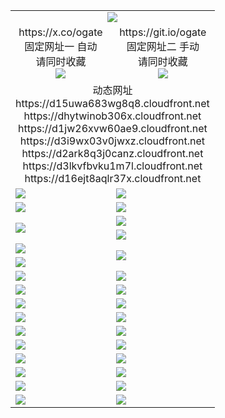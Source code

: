 ﻿<table>
  <tr><td colspan=2 align=center><img src="https://d16ejt8aqlr37x.cloudfront.net/Up/oGate.jpg" /></td></tr>
  <tr>
    <td align=center>https://x.co/ogate<br>固定网址一 自动<br>请同时收藏<br><img src="https://d16ejt8aqlr37x.cloudfront.net/Up/0WMGD1.png" /></td>
    <td align=center>https://git.io/ogate<br>固定网址二 手动<br>请同时收藏<br><img src="https://d16ejt8aqlr37x.cloudfront.net/Up/0WMGD2.png" /></td>
  </tr>
  <tr><td colspan=2 align=center>动态网址
<br>https://d15uwa683wg8q8.cloudfront.net
<br>https://dhytwinob306x.cloudfront.net
<br>https://d1jw26xvw60ae9.cloudfront.net
<br>https://d3i9wx03v0jwxz.cloudfront.net
<br>https://d2ark8q3j0canz.cloudfront.net
<br>https://d3lkvfbvku1m7l.cloudfront.net
<br>https://d16ejt8aqlr37x.cloudfront.net
    </td>
  </tr>
  <tr>
    <td><a href="https://d16ejt8aqlr37x.cloudfront.net/oNote.aspx?id=oGate&from=github" target="_blank"><img src="https://d16ejt8aqlr37x.cloudfront.net/Up/0WCYQ.jpg" /></a></td>
    <td><a href="https://d16ejt8aqlr37x.cloudfront.net/oNote.aspx?id=oNote&from=github" target="_blank"><img src="https://d16ejt8aqlr37x.cloudfront.net/Up/0WZBM0.jpg" /></a></td>
  </tr>
  <tr>
    <td><a href="https://d16ejt8aqlr37x.cloudfront.net/ogDY.aspx?from=github" target="_blank"><img src="https://d16ejt8aqlr37x.cloudfront.net/Up/DY.jpg"/></a></td>
    <td><a href="https://d16ejt8aqlr37x.cloudfront.net/ogST.aspx?from=github" target="_blank"><img src="https://d16ejt8aqlr37x.cloudfront.net/Up/ST.jpg"/></a></td>
  </tr>
  <tr>
    <td rowspan=2><a href="https://d16ejt8aqlr37x.cloudfront.net/ogUP.aspx?name=WJ.mp4&from=github" target="_blank"><img src="https://d16ejt8aqlr37x.cloudfront.net/Up/WJ.jpg" /></a></td>
    <td><a href="https://d16ejt8aqlr37x.cloudfront.net/ogUP.aspx?name=DKC.mp4&count=17&from=github" target="_blank"><img src="https://d16ejt8aqlr37x.cloudfront.net/Up/DKC.jpg" /></a></td> 
  </tr>
  <tr>
    <td><a href="https://d16ejt8aqlr37x.cloudfront.net/ogUP.aspx?name=LRWS.mp4&count=6B:13,5A:10,5B:35,4A:14,4B:19,3A:10,3B:26,2A:16,2B:21,1A:23,1B:29&from=github" target="_blank"><img src="https://d16ejt8aqlr37x.cloudfront.net/Up/LRWS.jpg" /></a></td>
  </tr>
  <tr>
    <td><a href="https://d16ejt8aqlr37x.cloudfront.net/ogUP.aspx?name=JQR.mp4&count=2&from=github" target="_blank"><img src="https://d16ejt8aqlr37x.cloudfront.net/Up/JQR.jpg" /></a></td>   
    <td rowspan=2><a href="https://d16ejt8aqlr37x.cloudfront.net/ogUP.aspx?name=JP.mp4&count=9&from=github" target="_blank"><img src="https://d16ejt8aqlr37x.cloudfront.net/Up/JP.jpg" /></td>
  </tr>
  <tr>
    <td><a href="https://d16ejt8aqlr37x.cloudfront.net/ogUP.aspx?name=ZSJ.mp4&count=16&from=github" target="_blank"><img src="https://d16ejt8aqlr37x.cloudfront.net/Up/ZSJ.jpg" /></a></td>
  </tr>
  <tr>
    <td><a href="https://d16ejt8aqlr37x.cloudfront.net/ogUP.aspx?name=SSZJ.mp4&count=7&current=2&from=github" target="_blank"><img src="https://d16ejt8aqlr37x.cloudfront.net/Up/SSZJ.jpg" /></a></td>
    <td><a href="https://d16ejt8aqlr37x.cloudfront.net/ogUP.aspx?name=WH.mp4&from=github" target="_blank"><img src="https://d16ejt8aqlr37x.cloudfront.net/Up/WH.jpg" /></a></td>
  </tr>
  <tr>
    <td><a href="https://d16ejt8aqlr37x.cloudfront.net/ogUP.aspx?name=DWHM.mp4&from=github" target="_blank"><img src="https://d16ejt8aqlr37x.cloudfront.net/Up/DWHM.jpg" /></a></td>
    <td><a href="https://d16ejt8aqlr37x.cloudfront.net/ogUP.aspx?name=XTFY.mp4&count=24&from=github" target="_blank"><img src="https://d16ejt8aqlr37x.cloudfront.net/Up/XTFY.jpg" /></a></td>
  </tr>
  <tr>
    <td><a href="https://d16ejt8aqlr37x.cloudfront.net/ogUP.aspx?name=4SQQ.mp4&count=06:4,05:20&current=06:4&from=github" target="_blank"><img src="https://d16ejt8aqlr37x.cloudfront.net/Up/4SQQ0.jpg" /></a></td>
    <td><a href="https://d16ejt8aqlr37x.cloudfront.net/ogUP.aspx?name=4SHQ.mp4&count=06:3,05:29&current=06:3&from=github" target="_blank"><img src="https://d16ejt8aqlr37x.cloudfront.net/Up/4SHQ0.jpg" /></a></td>
  </tr>
  <tr>
    <td><a href="https://d16ejt8aqlr37x.cloudfront.net/ogUP.aspx?name=4SZG.mp4&count=06:2,05:22,04:22&current=06:1&from=github" target="_blank"><img src="https://d16ejt8aqlr37x.cloudfront.net/Up/4SZG0.jpg" /></a></td>
    <td><a href="https://d16ejt8aqlr37x.cloudfront.net/ogUP.aspx?name=4SDJ.mp4&count=06:2,05:48,04:52&current=06:1&from=github" target="_blank"><img src="https://d16ejt8aqlr37x.cloudfront.net/Up/4SDJ0.jpg" /></a></td>
  </tr>
  <tr>
    <td><a href="https://d16ejt8aqlr37x.cloudfront.net/onUP.aspx?name=https://d26kc58gv3amyq.cloudfront.net/605&from=github" target="_blank"><img src="https://d16ejt8aqlr37x.cloudfront.net/Up/0DTW.jpg"/></a></td>
    <td><a href="https://d16ejt8aqlr37x.cloudfront.net/onUP.aspx?name=https://d2tyo2h9ydw5hf.cloudfront.net/acenter/&from=github" target="_blank"><img src="https://d16ejt8aqlr37x.cloudfront.net/Up/0TDW.jpg" /></a></td>
  </tr>
  <tr>
    <td><a href="https://d16ejt8aqlr37x.cloudfront.net/onUP.aspx?name=https://d2r8g7swm7yriq.cloudfront.net/gb/nsc413.htm&from=github" target="_blank"><img src="https://d16ejt8aqlr37x.cloudfront.net/Up/0DJY.jpg" /></a></td>
    <td><a href="https://d16ejt8aqlr37x.cloudfront.net/onUP.aspx?name=https://dgyo0jey7vwa5.cloudfront.net/xtr/gb/prog204.html&from=github" target="_blank"><img src="https://d16ejt8aqlr37x.cloudfront.net/Up/0XTR.jpg" /></a></td>
  </tr>
  <tr>
    <td><a href="https://d16ejt8aqlr37x.cloudfront.net/onUP.aspx?name=https://d1o6sqws00r7ay.cloudfront.net&from=github" target="_blank"><img src="https://d16ejt8aqlr37x.cloudfront.net/Up/0MHW.jpg" /></a></td>
    <td><a href="https://d16ejt8aqlr37x.cloudfront.net/onUP.aspx?name=https://d38z1xzg5vtneh.cloudfront.net&from=github" target="_blank"><img src="https://d16ejt8aqlr37x.cloudfront.net/Up/0ZJW.jpg" /></a></td>
  </tr>
  <tr>
    <td><a href="https://d16ejt8aqlr37x.cloudfront.net/ogUP.aspx?name=FG.zip&from=github" target="_blank"><img src="https://d16ejt8aqlr37x.cloudfront.net/Up/FG.jpg" /></a></td>
    <td><a href="https://d16ejt8aqlr37x.cloudfront.net/ogUP.aspx?name=FGA.apk&from=github" target="_blank"><img src="https://d16ejt8aqlr37x.cloudfront.net/Up/FGA.jpg" /></a></td>
  </tr>
  <tr>
    <td><a href="https://d16ejt8aqlr37x.cloudfront.net/ogUP.aspx?name=U.zip&from=github" target="_blank"><img src="https://d16ejt8aqlr37x.cloudfront.net/Up/U.jpg" /></a></td>
    <td><a href="https://d16ejt8aqlr37x.cloudfront.net/ogUP.aspx?name=UA.apk&from=github" target="_blank"><img src="https://d16ejt8aqlr37x.cloudfront.net/Up/UA.jpg" /></a></td>
  </tr>
  <tr>
    <td><a href="https://d16ejt8aqlr37x.cloudfront.net/ogUP.aspx?name=0iPPOTV.zip&from=github" target="_blank"><img src="https://d16ejt8aqlr37x.cloudfront.net/Up/0iPPOTV.jpg" /></a></td>
    <td><a href="https://d16ejt8aqlr37x.cloudfront.net/ogUP.aspx?name=0iNTD.apk&from=github" target="_blank"><img src="https://d16ejt8aqlr37x.cloudfront.net/Up/0iNTD.jpg" /></a></td>
  </tr>
</table>


